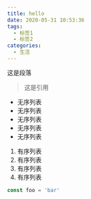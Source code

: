 ```yaml
---
title: hello
date: 2020-05-31 10:53:36
tags:
  - 标签1
  - 标签2
categories:
  - 生活
---
```

<!-- ↑文章的配置,YAML语法 -->


<!-- ↓文章的正文 -->

这是段落

>这是引用

- 无序列表
- 无序列表
- 无序列表
- 无序列表
- 无序列表

1. 有序列表
2. 有序列表
3. 有序列表
4. 有序列表

```js
const foo = 'bar'
```
